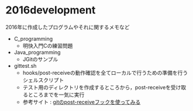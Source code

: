 # 2016development  
2016年に作成したプログラムやそれに関するメモなど

* C_programming  
	- 明快入門Cの練習問題  
* Java_programming
	- JGitのサンプル
* gittest.sh
	- hooks/post-receiveの動作確認を全てローカルで行うための準備を行うシェルスクリプト
	- テスト用のディレクトリを作成するところから，post-receiveを受け取るところまでを一気に実行
	- 参考サイト : [gitのpost-receiveフックを使ってみる](http://d.hatena.ne.jp/pogin/20130202/1359784619)